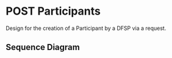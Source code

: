 # POST Participants

Design for the creation of a Participant by a DFSP via a request.

## Sequence Diagram

